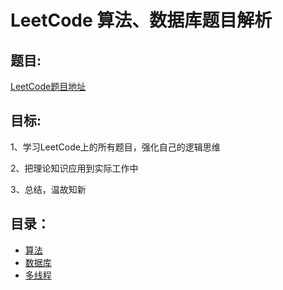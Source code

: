 # LeetCode 算法、数据库题目解析
## 题目:
 [LeetCode题目地址](https://leetcode-cn.com)

## 目标:

1、学习LeetCode上的所有题目，强化自己的逻辑思维

2、把理论知识应用到实际工作中

3、总结，温故知新

## 目录：

- [算法](https://github.com/Amywang1996/LeetCode/blob/master/Algorithms/Algorithms.md)
- [数据库](https://github.com/Amywang1996/LeetCode/blob/master/Database/Database.md)
- [多线程](https://github.com/Amywang1996/LeetCode/blob/master/Concurrency/Concurrency.md)

